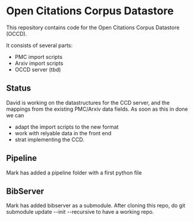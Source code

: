 Open Citations Corpus Datastore
===============================

This repository contains code for the Open Citations Corpus Datastore (OCCD). 

It consists of several parts:
* PMC import scripts
* Arxiv import scripts
* OCCD server (tbd)
  

Status
------

David is working on the datastructures for the CCD server, and the
mappings from the existing PMC/Arxiv data fields. As soon as this in
done we can

* adapt the import scripts to the new format
* work with relyable data in the front end
* strat implementing the CCD.


Pipeline
--------

Mark has added a pipeline folder with a first python file


BibServer
---------

Mark has added bibserver as a submodule. After cloning this repo, do 
git submodule update --init --recursive
to have a working repo.
